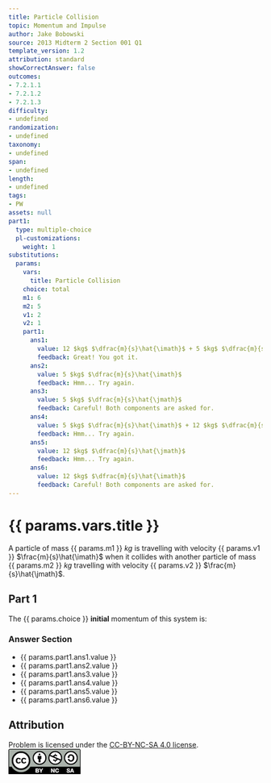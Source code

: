 ```yaml
---
title: Particle Collision
topic: Momentum and Impulse
author: Jake Bobowski
source: 2013 Midterm 2 Section 001 Q1
template_version: 1.2
attribution: standard
showCorrectAnswer: false
outcomes:
- 7.2.1.1
- 7.2.1.2
- 7.2.1.3
difficulty:
- undefined
randomization:
- undefined
taxonomy:
- undefined
span:
- undefined
length:
- undefined
tags:
- PW
assets: null
part1:
  type: multiple-choice
  pl-customizations:
    weight: 1
substitutions:
  params:
    vars:
      title: Particle Collision
    choice: total
    m1: 6
    m2: 5
    v1: 2
    v2: 1
    part1:
      ans1:
        value: 12 $kg$ $\dfrac{m}{s}\hat{\imath}$ + 5 $kg$ $\dfrac{m}{s}\hat{\jmath}$
        feedback: Great! You got it.
      ans2:
        value: 5 $kg$ $\dfrac{m}{s}\hat{\imath}$
        feedback: Hmm... Try again.
      ans3:
        value: 5 $kg$ $\dfrac{m}{s}\hat{\jmath}$
        feedback: Careful! Both components are asked for.
      ans4:
        value: 5 $kg$ $\dfrac{m}{s}\hat{\imath}$ + 12 $kg$ $\dfrac{m}{s}\hat{\jmath}$
        feedback: Hmm... Try again.
      ans5:
        value: 12 $kg$ $\dfrac{m}{s}\hat{\jmath}$
        feedback: Hmm... Try again.
      ans6:
        value: 12 $kg$ $\dfrac{m}{s}\hat{\imath}$
        feedback: Careful! Both components are asked for.
---
```

# {{ params.vars.title }}
A particle of mass {{ params.m1 }} $kg$ is travelling with velocity {{ params.v1 }} $\frac{m}{s}\hat{\imath}$ when it collides with another particle of mass {{ params.m2 }} $kg$ travelling with velocity {{ params.v2 }} $\frac{m}{s}\hat{\jmath}$.

## Part 1

The {{ params.choice }} **initial** momentum of this system is:

### Answer Section

- {{ params.part1.ans1.value }}
- {{ params.part1.ans2.value }}
- {{ params.part1.ans3.value }}
- {{ params.part1.ans4.value }}
- {{ params.part1.ans5.value }}
- {{ params.part1.ans6.value }}

## Attribution

Problem is licensed under the [CC-BY-NC-SA 4.0 license](https://creativecommons.org/licenses/by-nc-sa/4.0/).<br> ![The Creative Commons 4.0 license requiring attribution-BY, non-commercial-NC, and share-alike-SA license.](https://raw.githubusercontent.com/firasm/bits/master/by-nc-sa.png)